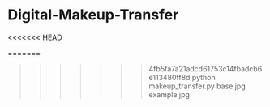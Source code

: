 # Digital-Makeup-Transfer
<<<<<<< HEAD

=======
>>>>>>> 4fb5fa7a21adcd61753c14fbadcb6e113480ff8d
    python makeup_transfer.py base.jpg example.jpg
